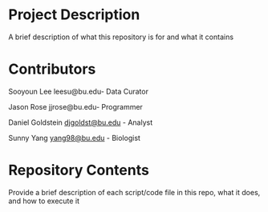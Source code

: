 # Project Description

A brief description of what this repository is for and what it contains

# Contributors
Sooyoun Lee leesu@bu.edu- Data Curator 

Jason Rose jjrose@bu.edu- Programmer

Daniel Goldstein djgoldst@bu.edu - Analyst

Sunny Yang yang98@bu.edu - Biologist
# Repository Contents

Provide a brief description of each script/code file in this repo, what it does, and how to execute it
